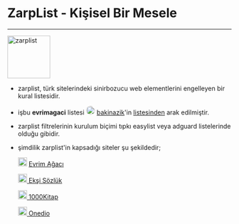 # ZarpList - Kişisel Bir Mesele

------------

<img title="Kişisel Bir Mesele" src="https://i.imgur.com/wIzRPUF.png" width="96" alt="zarplist" data-canonical-src="https://github.com/denzhaummer/zarplist" style="max-width: 100%;">

- zarplist, türk sitelerindeki sinirbozucu web elementlerini engelleyen bir kural listesidir.

- işbu **evrimagaci** listesi <img title="bakinazik avatar" src="https://avatars.githubusercontent.com/u/64368231?v=4" width="20" alt="author" style="max-width: 5%; border-radius: 50%;"> [bakinazik](https://github.com/bakinazik/)'in [listesinden](https://github.com/bakinazik/blocklist) arak edilmiştir.

- zarplist filtrelerinin kurulum biçimi tıpkı easylist veya adguard listelerinde olduğu gibidir.

- şimdilik zarplist'in kapsadığı siteler şu şekildedir;
  
  <img title="Evrim Ağacı" src="https://i.imgur.com/pqTJJl0.png" width="20" alt="evrimagaci" data-canonical-src="https://www.evrimagaci.org" style="max-width: 50%;"> [ Evrim Ağacı](https://github.com/denzhaummer/zarplist/blob/main/evrimagaci.org.txt "zarplist/evrimagaci")
  
  <img title="Ekşi Sözlük" src="https://i.imgur.com/y8waAMf.png" width="20" alt="eksisozluk" data-canonical-src="https://eksisozluk.com" style="max-width: 50%;">[ Ekşi Sözlük](https://github.com/denzhaummer/zarplist/blob/main/eksisozluk.com.txt "zarplist/eksisozluk")
  
  <img title="1000Kitap" src="https://i.imgur.com/44TnpXP.png" width="20" alt="1000kitap" data-canonical-src="https://1000kitap.com" style="max-width: 50%;">[ 1000Kitap](https://github.com/denzhaummer/zarplist/blob/main/1000kitap.com.txt "zarplist/1000kitap")

   <img title="Onedio" src="https://i.imgur.com/paaWFop.png" width="20" alt="Onedio" data-canonical-src="https://onedio.com" style="max-width: 50%;">[   Onedio](https://github.com/denzhaummer/zarplist/blob/main/onedio.com.txt "zarplist/Onedio")
